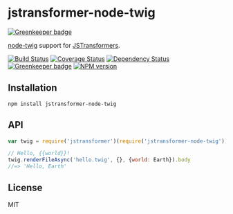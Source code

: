 # jstransformer-node-twig

[![Greenkeeper badge](https://badges.greenkeeper.io/jstransformers/jstransformer-node-twig.svg)](https://greenkeeper.io/)

[node-twig](https://github.com/bitmade/node-twig) support for [JSTransformers](http://github.com/jstransformers).

[![Build Status](https://img.shields.io/travis/jstransformers/jstransformer-node-twig/master.svg)](https://travis-ci.org/jstransformers/jstransformer-node-twig)
[![Coverage Status](https://img.shields.io/codecov/c/github/jstransformers/jstransformer-node-twig/master.svg)](https://codecov.io/gh/jstransformers/jstransformer-node-twig)
[![Dependency Status](https://img.shields.io/david/jstransformers/jstransformer-node-twig/master.svg)](http://david-dm.org/jstransformers/jstransformer-node-twig)
[![Greenkeeper badge](https://badges.greenkeeper.io/jstransformers/jstransformer-node-twig.svg)](https://greenkeeper.io/)
[![NPM version](https://img.shields.io/npm/v/jstransformer-node-twig.svg)](https://www.npmjs.org/package/jstransformer-node-twig)

## Installation

    npm install jstransformer-node-twig

## API

```js
var twig = require('jstransformer')(require('jstransformer-node-twig'))

// Hello, {{world}}!
twig.renderFileAsync('hello.twig', {}, {world: Earth}).body
//=> 'Hello, Earth'
```

## License

MIT
